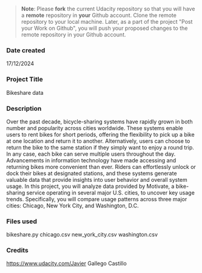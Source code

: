 >**Note**: Please **fork** the current Udacity repository so that you will have a **remote** repository in **your** Github account. Clone the remote repository to your local machine. Later, as a part of the project "Post your Work on Github", you will push your proposed changes to the remote repository in your Github account.

### Date created
17/12/2024

### Project Title
Bikeshare data

### Description
Over the past decade, bicycle-sharing systems have rapidly grown in both number and popularity across cities worldwide. These systems enable users to rent bikes for short periods, offering the flexibility to pick up a bike at one location and return it to another. Alternatively, users can choose to return the bike to the same station if they simply want to enjoy a round trip. In any case, each bike can serve multiple users throughout the day.
Advancements in information technology have made accessing and returning bikes more convenient than ever. Riders can effortlessly unlock or dock their bikes at designated stations, and these systems generate valuable data that provide insights into user behavior and overall system usage.
In this project, you will analyze data provided by Motivate, a bike-sharing service operating in several major U.S. cities, to uncover key usage trends. Specifically, you will compare usage patterns across three major cities: Chicago, New York City, and Washington, D.C.

### Files used
bikeshare.py chicago.csv new_york_city.csv washington.csv

### Credits
https://www.udacity.com/Javier Gallego Castillo

